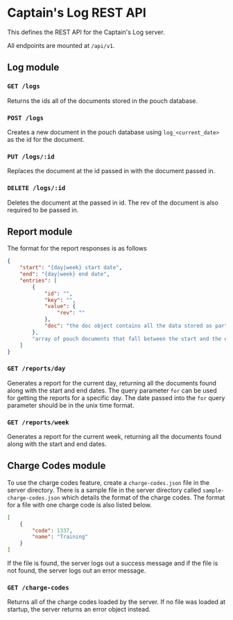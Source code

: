 # Captain's Log REST API

This defines the REST API for the Captain's Log server.

All endpoints are mounted at `/api/v1`.

## Log module

### `GET /logs`

Returns the ids all of the documents stored in the pouch database.

### `POST /logs`

Creates a new document in the pouch database using `log_<current_date>` as the id for the document.

### `PUT /logs/:id`

Replaces the document at the id passed in with the document passed in.

### `DELETE /logs/:id`

Deletes the document at the passed in id. The rev of the document is also required to be passed in.

## Report module

The format for the report responses is as follows

```json
{
    "start": "{day|week} start date",
    "end": "{day|week} end date",
    "entries": [
        {
            "id": "",
            "key": "",
            "value": {
                "rev": ""
            },
            "doc": "the doc object contains all the data stored as part of this document"
        },
        "array of pouch documents that fall between the start and the end times"
    ]
}
```

### `GET /reports/day`

Generates a report for the current day, returning all the documents found along with the start and end dates. The query parameter `for` can be used for getting the reports for a specific day. The date passed into the `for` query parameter should be in the unix time format.

### `GET /reports/week`

Generates a report for the current week, returning all the documents found along with the start and end dates.

## Charge Codes module

To use the charge codes feature, create a `charge-codes.json` file in the server directory. There is a sample file in the server directory called `sample-charge-codes.json` which details the format of the charge codes. The format for a file with one charge code is also listed below.

```json
[
    {
        "code": 1337,
        "name": "Training"
    }
]
```

If the file is found, the server logs out a success message and if the file is not found, the server logs out an error message.

### `GET /charge-codes`

Returns all of the charge codes loaded by the server. If no file was loaded at startup, the server returns an error object instead.
